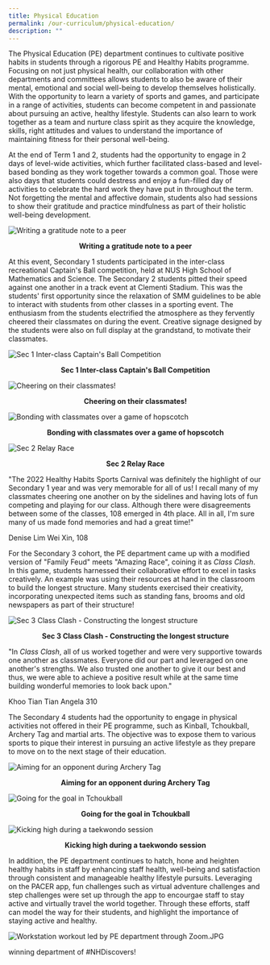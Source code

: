 ```yaml
---
title: Physical Education
permalink: /our-curriculum/physical-education/
description: ""
---
```

The Physical Education (PE) department continues to cultivate positive habits in students through a rigorous PE and Healthy Habits programme. Focusing on not just physical health, our collaboration with other departments and committees allows students to also be aware of their mental, emotional and social well-being to develop themselves holistically. With the opportunity to learn a variety of sports and games, and participate in a range of activities, students can become competent in and passionate about pursuing an active, healthy lifestyle. Students can also learn to work together as a team and nurture class spirit as they acquire the knowledge, skills, right attitudes and values to understand the importance of maintaining fitness for their personal well-being.

At the end of Term 1 and 2, students had the opportunity to engage in 2 days of level-wide activities, which further facilitated class-based and level-based bonding as they work together towards a common goal. Those were also days that students could destress and enjoy a fun-filled day of activities to celebrate the hard work they have put in throughout the term. Not forgetting the mental and affective domain, students also had sessions to show their gratitude and practice mindfulness as part of their holistic well-being development.
 
 ![Writing a gratitude note to a peer](/images/Writing%20a%20gratitude%20note%20to%20a%20peer.jpg)
 
 <p style="text-align: center"><strong>Writing a gratitude note to a peer</strong></p>
 
At this event, Secondary 1 students participated in the inter-class recreational Captain's Ball competition, held at NUS High School of Mathematics and Science. The Secondary 2 students pitted their speed against one another in a track event at Clementi Stadium. This was the students' first opportunity since the relaxation of SMM guidelines to be able to interact with students from other classes in a sporting event. The enthusiasm from the students electrified the atmosphere as they fervently cheered their classmates on during the event. Creative signage designed by the students were also on full display at the grandstand, to motivate their classmates.
 
 ![Sec 1 Inter-class Captain's Ball Competition](/images/Sec%201%20Inter-class%20Captain_s%20Ball%20Competition.jpg)
 
 <p style="text-align: center"><strong>Sec 1 Inter-class Captain's Ball Competition</strong></p>
 
 ![Cheering on their classmates!](/images/Cheering%20on%20their%20classmates!.jpg)
 
 <p style="text-align: center"><strong>Cheering on their classmates!</strong></p>
 
 ![Bonding with classmates over a game of hopscotch](/images/Bonding%20with%20classmates%20over%20a%20game%20of%20hopscotch.jpg)
 
 <p style="text-align: center"><strong>Bonding with classmates over a game of hopscotch</strong></p>
 
 ![Sec 2 Relay Race](/images/Sec%202%20Relay%20Race.jpg)
 
  <p style="text-align: center"><strong>Sec 2 Relay Race</strong></p>
	
 
 "The 2022 Healthy Habits Sports Carnival was definitely the highlight of our Secondary 1 year and was very memorable for all of us! I recall many of my classmates cheering one another on by the sidelines and having lots of fun competing and playing for our class. Although there were disagreements between some of the classes, 108 emerged in 4th place. All in all, I'm sure many of us made fond memories and had a great time!"
 
 Denise Lim Wei Xin, 108
 
 For the Secondary 3 cohort, the PE department came up with a modified version of "Family Feud" meets "Amazing Race", coining it as *Class Clash*. In this game, students harnessed their collaborative effort to excel in tasks creatively. An example was using their resources at hand in the classroom to build the longest structure. Many students exercised their creativity, incorporating unexpected items such as standing fans, brooms and old newspapers as part of their structure!
 
 ![Sec 3 Class Clash - Constructing the longest structure](/images/Sec%203%20Class%20Clash%20-%20Constructing%20the%20longest%20structure.jpg)
 
 <p style="text-align: center"><strong>Sec 3 Class Clash - Constructing the longest structure</strong></p>
 
"In *Class Clash*, all of us worked together and were very supportive towards one another as classmates. Everyone did our part and leveraged on one another's strengths. We also trusted one another to give it our best and thus, we were able to achieve a positive result while at the same time building wonderful memories to look back upon." 

Khoo Tian Tian Angela 310

The Secondary 4 students had the opportunity to engage in physical activities not offered in their PE programme, such as Kinball, Tchoukball, Archery Tag and martial arts. The objective was to expose them to various sports to pique their interest in pursuing an active lifestyle as they prepare to move on to the next stage of their education.

![Aiming for an opponent during Archery Tag](/images/Aiming%20for%20an%20opponent%20during%20Archery%20Tag.jpg)

 <p style="text-align: center"><strong>Aiming for an opponent during Archery Tag</strong></p>
 
 ![Going for the goal in Tchoukball](/images/Going%20for%20the%20goal%20in%20Tchoukball.jpg)
 
  <p style="text-align: center"><strong>Going for the goal in Tchoukball</strong></p>
	
![Kicking high during a taekwondo session](/images/Kicking%20high%20during%20a%20taekwondo%20session.jpg)
	
<p style="text-align: center"><strong>Kicking high during a taekwondo session</strong></p>

In addition, the PE department continues to hatch, hone and heighten healthy habits in staff by enhancing staff health, well-being and satisfaction through consistent and manageable healthy lifestyle pursuits. Leveraging on the PACER app, fun challenges such as virtual adventure challenges and step challenges were set up through the app to encourgae staff to stay active and virtually travel the world together. Through these efforts, staff can model the way for their students, and highlight the importance of staying active and healthy.
 


![Workstation workout led by PE department through Zoom.JPG](/images/Workstation%20workout%20led%20by%20PE%20department%20through%20Zoom.jpg)



 


  
winning department of #NHDiscovers!</strong></p>